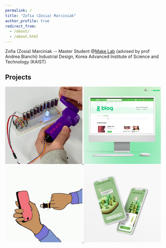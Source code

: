 ```yaml
---
permalink: /
title: "Zofia (Zosia) Marciniak"
author_profile: true
redirect_from: 
  - /about/
  - /about.html
---
```


Zofia (Zosia) Marciniak -- Master Student @[Make Lab](https://make.kaist.ac.kr/) (advised by prof Andrea Bianchi)
Industrial Design, Korea Advanced Institute of Science and Technology (KAIST)


## Projects
<a href="https://zosia-hci.github.io/publication/2024-thermopixels">
  <img src="images/thermopixels.png" alt="ThermoPixels" width="250" >
</a>
<a href="https://zosia-hci.github.io/portfolio/on_blog">
  <img src="images/on_blog_square.png" alt="OnBlog" width="250" >
</a> 
<a href="https://zosia-hci.github.io/publication/2022-guidering">
  <img src="images/guidering.GIF" alt="GuideRing" width="250" >
</a> 
<a href="https://zosia-hci.github.io/portfolio/evergrow">
  <img src="images/evergrow_square.png" alt="Evergrow" width="250" >
</a> 

